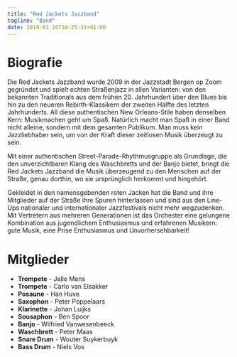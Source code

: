 ```yaml
---
title: "Red Jackets Jazzband"
tagline: "Band"
date: 2019-03-16T10:25:31+01:00
---
```


# Biografie
Die Red Jackets Jazzband wurde 2009 in der Jazzstadt Bergen op Zoom gegründet und spielt echten Straßenjazz in allen Varianten: von den bekannten Traditionals aus dem frühen 20. Jahrhundert über den Blues bis hin zu den neueren Rebirth-Klassikern der zweiten Hälfte des letzten Jahrhunderts.
All diese authentischen New Orleans-Stile haben denselben Kern: Musikmachen geht um Spaß. Natürlich macht man Spaß in einer Band nicht alleine, sondern mit dem gesamten Publikum. Man muss kein Jazzliebhaber sein, um von der Kraft dieser zeitlosen Musik überzeugt zu sein.

Mit einer authentischen Street-Parade-Rhythmusgruppe als Grundlage, die den unverzichtbaren Klang des Waschbretts und der Banjo bietet, bringt die Red Jackets Jazzband die Musik überzeugend zu den Menschen auf der Straße, genau dorthin, wo sie ursprünglich herkommt und hingehört.

Gekleidet in den namensgebenden roten Jacken hat die Band und ihre Mitglieder auf der Straße ihre Spuren hinterlassen und sind aus den Line-Ups nationaler und internationaler Jazzfestivals nicht mehr wegzudenken. Mit Vertretern aus mehreren Generationen ist das Orchester eine gelungene Kombination aus jugendlichem Enthusiasmus und erfahrenen Musikern: gute Musik, eine Prise Enthusiasmus und Unvorhersehbarkeit!

# Mitglieder
* **Trompete** - Jelle Mens
* **Trompete** - Carlo van Elsakker
* **Posaune** - Han Huve
* **Saxophon** - Peter Poppelaars
* **Klarinette** - Johan Luijks
* **Sousaphon** - Ben Spoor
* **Banjo** - Wilfried Vanwesenbeeck
* **Waschbrett** - Peter Maas
* **Snare Drum** - Wouter Suykerbuyk
* **Bass Drum** - Niels Vos
